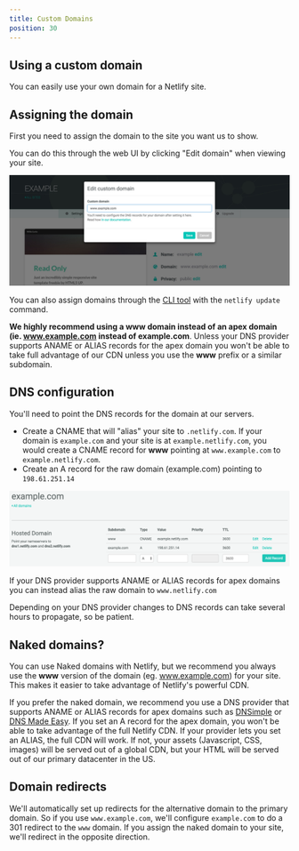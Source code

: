 ```yaml
---
title: Custom Domains
position: 30
---
```


## Using a custom domain

You can easily use your own domain for a Netlify site.

## Assigning the domain

First you need to assign the domain to the site you want us to show.

You can do this through the web UI by clicking "Edit domain" when viewing your site.

![set-custom-domain.jpg](/uploads/set-custom-domain.jpg)

You can also assign domains through the [CLI tool](/docs/cli) with the `netlify update` command.

**We highly recommend using a www domain instead of an apex domain (ie. www.example.com instead of example.com**. Unless your DNS provider supports ANAME or ALIAS records for the apex domain you won't be able to take full advantage of our CDN unless you use the **www** prefix or a similar subdomain.

## DNS configuration

You'll need to point the DNS records for the domain at our servers.

* Create a CNAME that will "alias" your site to **<site-name>**`.netlify.com`. If your domain is `example.com` and your site is at `example.netlify.com`, you would create a CNAME record for **www** pointing at `www.example.com` to `example.netlify.com`.
* Create an A record for the raw domain (example.com) pointing to `198.61.251.14`

![Example DNS Records](/uploads/dns-records-example-com.png)

If your DNS provider supports ANAME or ALIAS records for apex domains you can instead alias the raw domain to `www.netlify.com`

Depending on your DNS provider changes to DNS records can take several hours to propagate, so be patient.

## Naked domains?

You can use Naked domains with Netlify, but we recommend you always use the **www** version of the domain (eg. www.example.com) for your site. This makes it easier to take advantage of Netlify's powerful CDN.

If you prefer the naked domain, we recommend you use a DNS provider that supports ANAME or ALIAS records for apex domains such as [DNSimple](https://dnsimple.com/) or [DNS Made Easy](http://www.dnsmadeeasy.com/aname-records/). If you set an A record for the apex domain, you won't be able to take advantage of the full Netlify CDN. If your provider lets you set an ALIAS, the full CDN will work. If not, your assets (Javascript, CSS, images) will be served out of a global CDN, but your HTML will be served out of our primary datacenter in the US.

## Domain redirects

We'll automatically set up redirects for the alternative domain to the primary domain. So if you use `www.example.com`, we'll configure `example.com` to do a 301 redirect to the `www` domain. If you assign the naked domain to your site, we'll redirect in the opposite direction.
